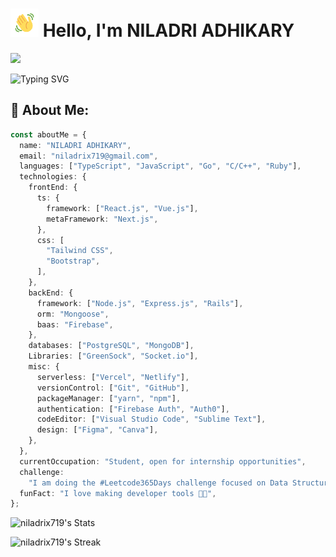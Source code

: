 # <img src="images/wave.gif" alt="Hi" height="45" width="45"/> Hello, I'm NILADRI ADHIKARY

[![](https://img.shields.io/twitter/follow/niladrix719?logo=twitter&style=for-the-badge&color=3382ed&labelColor=0f172a)](https://twitter.com/niladrix719)

![Typing SVG](https://readme-typing-svg.herokuapp.com?font=Fira+Code&pause=1000&random=false&width=435&lines=Software+Developer;Open-Source+Contributor;B.Tech+Computer+Science+Student;2%2B+Years+of+Coding+Experience)

## 💫 About Me:

```typescript
const aboutMe = {
  name: "NILADRI ADHIKARY",
  email: "niladrix719@gmail.com",
  languages: ["TypeScript", "JavaScript", "Go", "C/C++", "Ruby"],
  technologies: {
    frontEnd: {
      ts: {
        framework: ["React.js", "Vue.js"],
        metaFramework: "Next.js",
      },
      css: [
        "Tailwind CSS",
        "Bootstrap",
      ],
    },
    backEnd: {
      framework: ["Node.js", "Express.js", "Rails"],
      orm: "Mongoose",
      baas: "Firebase",
    },
    databases: ["PostgreSQL", "MongoDB"],
    Libraries: ["GreenSock", "Socket.io"],
    misc: {
      serverless: ["Vercel", "Netlify"],
      versionControl: ["Git", "GitHub"],
      packageManager: ["yarn", "npm"],
      authentication: ["Firebase Auth", "Auth0"],
      codeEditor: ["Visual Studio Code", "Sublime Text"],
      design: ["Figma", "Canva"],
    },
  },
  currentOccupation: "Student, open for internship opportunities",
  challenge:
    "I am doing the #Leetcode365Days challenge focused on Data Structures and Algorithms",
  funFact: "I love making developer tools 🤖🔧",
};
```

![niladrix719's Stats](https://github-readme-stats.vercel.app/api?username=niladrix719&theme=algolia&show_icons=true&hide_border=true&count_private=true)

![niladrix719's Streak](https://github-readme-streak-stats.herokuapp.com/?user=niladrix719&theme=algolia&hide_border=true)
